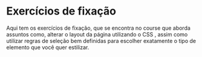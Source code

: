 # Exercícios de fixação
 
Aqui tem os exercícios de fixação, que se encontra no course que aborda assuntos como, alterar o layout da página utilizando o CSS , assim como utilizar regras de seleção bem definidas para escolher exatamente o tipo de elemento que você quer estilizar. 